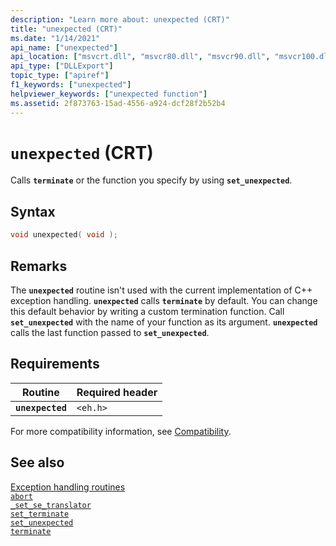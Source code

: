 ```yaml
---
description: "Learn more about: unexpected (CRT)"
title: "unexpected (CRT)"
ms.date: "1/14/2021"
api_name: ["unexpected"]
api_location: ["msvcrt.dll", "msvcr80.dll", "msvcr90.dll", "msvcr100.dll", "msvcr100_clr0400.dll", "msvcr110.dll", "msvcr110_clr0400.dll", "msvcr120.dll", "msvcr120_clr0400.dll", "ucrtbase.dll"]
api_type: ["DLLExport"]
topic_type: ["apiref"]
f1_keywords: ["unexpected"]
helpviewer_keywords: ["unexpected function"]
ms.assetid: 2f873763-15ad-4556-a924-dcf28f2b52b4
---
```

# `unexpected` (CRT)

Calls **`terminate`** or the function you specify by using **`set_unexpected`**.

## Syntax

```C
void unexpected( void );
```

## Remarks

The **`unexpected`** routine isn't used with the current implementation of C++ exception handling. **`unexpected`** calls **`terminate`** by default. You can change this default behavior by writing a custom termination function. Call **`set_unexpected`** with the name of your function as its argument. **`unexpected`** calls the last function passed to **`set_unexpected`**.

## Requirements

| Routine | Required header |
|---|---|
| **`unexpected`** | `<eh.h>` |

For more compatibility information, see [Compatibility](../compatibility.md).

## See also

[Exception handling routines](../exception-handling-routines.md)\
[`abort`](abort.md)\
[`_set_se_translator`](set-se-translator.md)\
[`set_terminate`](set-terminate-crt.md)\
[`set_unexpected`](set-unexpected-crt.md)\
[`terminate`](terminate-crt.md)
